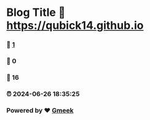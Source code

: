 # Blog Title :link: https://qubick14.github.io 
### :page_facing_up: [1](https://qubick14.github.io/tag.html) 
### :speech_balloon: 0 
### :hibiscus: 16 
### :alarm_clock: 2024-06-26 18:35:25 
### Powered by :heart: [Gmeek](https://github.com/Meekdai/Gmeek)
